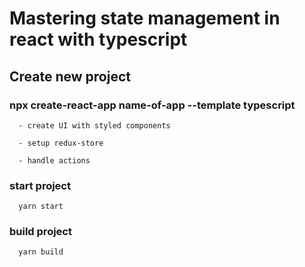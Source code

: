 # Mastering state management in react with typescript

## Create new project 
  
   ### npx create-react-app name-of-app --template typescript

      - create UI with styled components

      - setup redux-store

      - handle actions


   ### start project

      yarn start

   ### build project

      yarn build